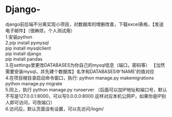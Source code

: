# Django-  
django前后端不分离实现小项目，对数据库的增删改查，下载excel表格，【发送电子邮件】（很麻烦，个人测试用）  
1.安装python   
2.pip install pymysql   
  pip install mysqlclient    
  pip install django   
  pip install pandas   
3.在settings里更改DATABASES为你自己的mysql信息（端口，密码等） 【当然需要安装mysql，并先建个数据库】名字和DATABASES中'NAME'的值对应   
4.在项目根目录启动命令窗口，执行: python manage.py makemigrations     python manage.py migrate   
5.同上，执行 python manage.py runserver （后面可以加IP地址和端口号，默认不写是127.0.0.1:8000，可以写0.0.0.0:8000 这样对应本机公网IP，如果你是IP别人即可访问，可改端口）  
6.访问后，默认页面没有设置，可以先访问/login/  
